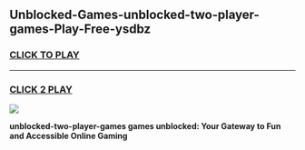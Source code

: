 
## Unblocked-Games-unblocked-two-player-games-Play-Free-ysdbz
<h3>
<a href="https://premium76.site?title=unblocked-two-player-games&ref=09A">CLICK TO PLAY</a></h3>
<hr>

<h3>
<a href="https://premium76.site?title=unblocked-two-player-games&ref=09A">CLICK 2 PLAY</a>
  
</h3>

<a href="https://premium76.site?title=unblocked-two-player-games&ref=09A"><img src="https://clearcache.store/games.png"></a>


**unblocked-two-player-games games unblocked: Your Gateway to Fun and Accessible Online Gaming**
